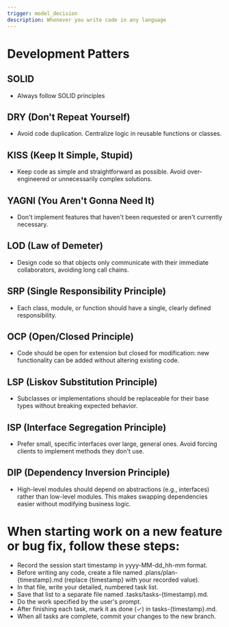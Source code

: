 ```yaml
---
trigger: model_decision
description: Whenever you write code in any language
---
```


# Development Patters

## SOLID

- Always follow SOLID principles

## DRY (Don't Repeat Yourself)

- Avoid code duplication. Centralize logic in reusable functions or classes.

## KISS (Keep It Simple, Stupid)

- Keep code as simple and straightforward as possible. Avoid over-engineered or unnecessarily complex solutions.

## YAGNI (You Aren't Gonna Need It)

- Don't implement features that haven't been requested or aren't currently necessary.

## LOD (Law of Demeter)

- Design code so that objects only communicate with their immediate collaborators, avoiding long call chains.

## SRP (Single Responsibility Principle)

- Each class, module, or function should have a single, clearly defined responsibility.

## OCP (Open/Closed Principle)

- Code should be open for extension but closed for modification: new functionality can be added without altering existing code.

## LSP (Liskov Substitution Principle)

- Subclasses or implementations should be replaceable for their base types without breaking expected behavior.

## ISP (Interface Segregation Principle)

- Prefer small, specific interfaces over large, general ones. Avoid forcing clients to implement methods they don't use.

## DIP (Dependency Inversion Principle)

- High-level modules should depend on abstractions (e.g., interfaces) rather than low-level modules. This makes swapping dependencies easier without modifying business logic.

# When starting work on a new feature or bug fix, follow these steps:

- Record the session start timestamp in yyyy-MM-dd_hh-mm format.
- Before writing any code, create a file named .plans/plan-{timestamp}.md (replace {timestamp} with your recorded value).
- In that file, write your detailed, numbered task list.
- Save that list to a separate file named .tasks/tasks-{timestamp}.md.
- Do the work specified by the user's prompt.
- After finishing each task, mark it as done (✓) in tasks-{timestamp}.md.
- When all tasks are complete, commit your changes to the new branch.
